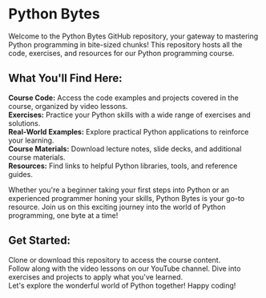 # Python Bytes
Welcome to the Python Bytes GitHub repository, your gateway to mastering Python programming in bite-sized chunks! This repository hosts all the code, exercises, and resources for our Python programming course.

## What You'll Find Here:

<b>Course Code:</b> Access the code examples and projects covered in the course, organized by video lessons.<br/>
<b>Exercises:</b> Practice your Python skills with a wide range of exercises and solutions.<br/>
<b>Real-World Examples:</b> Explore practical Python applications to reinforce your learning.<br/>
<b>Course Materials:</b> Download lecture notes, slide decks, and additional course materials.<br/>
<b>Resources:</b> Find links to helpful Python libraries, tools, and reference guides.<br/>

Whether you're a beginner taking your first steps into Python or an experienced programmer honing your skills, Python Bytes is your go-to resource. Join us on this exciting journey into the world of Python programming, one byte at a time!

## Get Started:

Clone or download this repository to access the course content.<br/>
Follow along with the video lessons on our YouTube channel.
Dive into exercises and projects to apply what you've learned.<br/>
Let's explore the wonderful world of Python together! Happy coding!